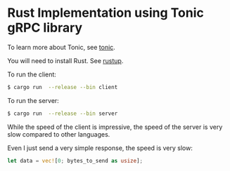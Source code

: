 # Rust Implementation using Tonic gRPC library

To learn more about Tonic, see [tonic](https://github.com/hyperium/tonic/blob/master/examples/helloworld-tutorial.md).

You will need to install Rust. See [rustup](https://rustup.rs/).

To run the client:

```bash
$ cargo run  --release --bin client
```

To run the server:

```bash
$ cargo run  --release --bin server
```

While the speed of the client is impressive, the speed of the server is very slow compared to other languages.

Even I just send a very simple response, the speed is very slow:

```rust
let data = vec![0; bytes_to_send as usize];
```